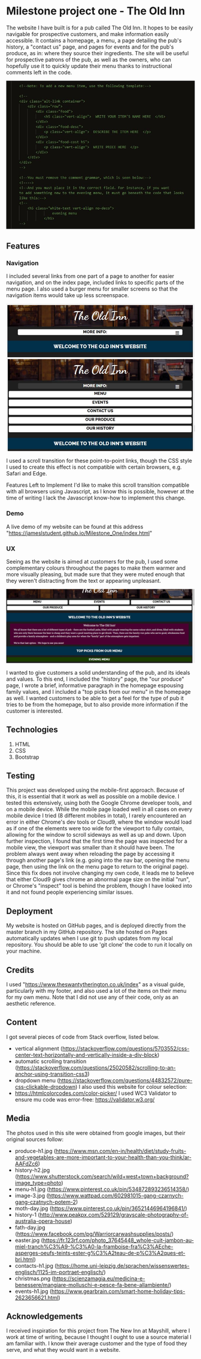 # Milestone project one - The Old Inn

The website I have built is for a pub called The Old Inn. It hopes to be easily navigable for 
prospective customers, and make information easily accessible. It contains a homepage, a menu,
a page detailing the pub's history, a "contact us" page, and pages for events and for the
pub's produce, as in: where they source their ingredients. The site will be useful for prospective
patrons of the pub, as well as the owners, who can hopefully use it to quickly update their menu 
thanks to instructional comments left in the code.

<img src="Assets/images/code-comment-cap.JPG"/>

## Features

### Navigation
I included several links from one part of a page to another for easier navigation, and on the index 
page, included links to specific parts of the menu page.
I also used a burger menu for smaller screens so that the navigation items would take up less screenspace.

<img src="Assets/images/dropdown-cap.JPG"/>

<img src="Assets/images/dropdown-2-cap.JPG"/>

I used a scroll transition for these point-to-point links, though the CSS style I used to create this
effect is not compatible with certain browsers, e.g. Safari and Edge.

Features Left to Implement
I'd like to make this scroll transition compatible with all browsers using Javascript, as I know this
is possible, however at the time of writing I lack the Javascript know-how to implement this change.

### Demo
A live demo of my website can be found at this address 
"https://jameslstudent.github.io/Milestone_One/index.html"

### UX
Seeing as the website is aimed at customers for the pub, I used some complementary colours 
throughout the pages to make them warmer and more visually pleasing, but made sure that they 
were muted enough that they weren't distracting from the text or appearing unpleasant.

<img src="Assets/images/homepage-cap.JPG"/>

I wanted to give customers a solid understanding of the pub, and its ideals and values. To this end,
I included the "history" page, the "our produce" page, I wrote a brief, informative paragraph in
the homepage espousing family values, and I included a "top picks from our menu" in the homepage
as well. I wanted customers to be able to get a feel for the type of pub it tries to be from the
homepage, but to also provide more information if the customer is interested. 

## Technologies
1. HTML
2. CSS
3. Bootstrap 

## Testing
This project was developed using the mobile-first approach. Because of this, it is essential that it
work as well as possible on a mobile device. I tested this extensively, using both the Google Chrome
developer tools, and on a mobile device. While the mobile page loaded well in all cases on every mobile
device I tried (8 different mobiles in total), I rarely encountered an error in either Chrome's dev tools or 
Cloud9, where the window would load as if one of the elements were too wide for the viewport to fully 
contain, allowing for the window to scroll sideways as well as up and down. Upon further inspection, 
I found that the first time the page was inspected for a mobile view, the viewport was smaller than it 
should have been. The problem always went away when reloading the page by accessing it through 
another page's link (e.g. going into the nav bar, opening the menu page, then using the link on the 
menu page to return to the original page). Since this fix does not involve changing my own code, it leads 
me to believe that either Cloud9 gives chrome an abnormal page size on the initial "run", or Chrome's 
"inspect" tool is behind the problem, though I have looked into it and not found people experiencing 
similar issues. 

## Deployment
My website is hosted on GitHub pages, and is deployed directly from the master branch in my GitHub
repository. The site hosted on Pages automatically updates when I use git to push updates from my
local repository. You should be able to use 'git clone' the code to run it locally on your machine.

## Credits
I used "https://www.theswantytherington.co.uk/index" as a visual guide, particularly with my footer, and
also used a lot of the items on their menu for my own menu. Note that I did not use any of their code, 
only as an aesthetic reference. 

## Content
I got several pieces of code from Stack overflow, listed below.
 - vertical alignment (https://stackoverflow.com/questions/5703552/css-center-text-horizontally-and-vertically-inside-a-div-block)
 - automatic scrolling transition (https://stackoverflow.com/questions/25020582/scrolling-to-an-anchor-using-transition-css3)
 - dropdown menu (https://stackoverflow.com/questions/44832572/pure-css-clickable-dropdown)
I also used this website for colour selection:
 - https://htmlcolorcodes.com/color-picker/
I used WC3 Validator to ensure mu code was error-free: https://validator.w3.org/

## Media
The photos used in this site were obtained from google images, but their original sources follow:
 - produce-h1.jpg (https://www.msn.com/en-in/health/diet/study-fruits-and-vegetables-are-more-important-to-your-health-than-you-think/ar-AAFdZc6)
 - history-h2.jpg (https://www.shutterstock.com/search/wild+west+town+background?image_type=photo)
 - menu-h1.jpg (https://www.pinterest.co.uk/pin/534872893236514358/)
 - image-3.jpg (https://www.wattpad.com/602981015-gang-czarnych-gang-czatnych-potem-2)
 - moth-day.jpg (https://www.pinterest.co.uk/pin/36521446964196841/)
 - history-1 (http://www.peakpx.com/529129/grayscale-photography-of-australia-opera-house)
 - fath-day.jpg (https://www.facebook.com/pg/Warriorcarwashsupplies/posts/)
 - easter.jpg (https://fr.123rf.com/photo_37645448_whole-cuit-jambon-au-miel-tranch%C3%A9-%C3%A0-la-framboise-fra%C3%AEche-asperges-oeufs-teints-ester-g%C3%A2teau-de-p%C3%A2ques-et-bri.html)
 - contacts-h1.jpg (https://home.uni-leipzig.de/sprachen/wissenswertes-englisch/1125-im-portraet-englisch/)
 - christmas.png (https://scienzamagia.eu/medicina-e-benessere/mangiare-molluschi-e-pesce-fa-bene-allambiente/)
 - events-h1.jpg (https://www.gearbrain.com/smart-home-holiday-tips-2623656621.html)

## Acknowledgements
I received inspiration for this project from The New Inn at Mayshill, where I work at time of writing, because
I thought I ought to use a source material I am familiar with. I know their average customer and the type of
food they serve, and what they would want in a website.
